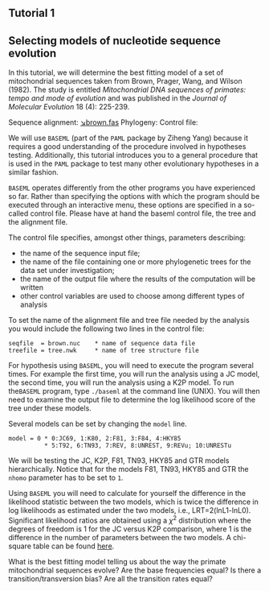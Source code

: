 ## Tutorial 1
## Selecting models of nucleotide sequence evolution

In this tutorial, we will determine the best fitting model of a set of mitochondrial sequences taken from Brown, Prager, Wang, and Wilson (1982). The study is entitled *Mitochondrial DNA sequences of primates: tempo and mode of evolution* and was published in the *Journal of Molecular Evolution* 18 (4): 225-239. 

Sequence alignment: [&#8600;brown.fas](/assets/lectures/brown.fas)
Phylogeny:
Control file: 

We will use `BASEML` (part of the `PAML` package by Ziheng Yang) because it requires a good understanding of the procedure involved in hypotheses testing. Additionally, this tutorial introduces you to a general procedure that is used in the `PAML` package to test many other evolutionary hypotheses in a similar fashion.

`BASEML` operates differently from the other programs you have experienced so far. Rather than specifying the options with which the program should be executed through an interactive menu, these options are specified in a so-called control file. Please have at hand the baseml control file, the tree and the alignment file.

The control file specifies, amongst other things, parameters describing:
* the name of the sequence input file;
* the name of the file containing one or more phylogenetic trees for the data set under investigation;
* the name of the output file where the results of the computation will be written
* other control variables are used to choose among different types of analysis

To set the name of the alignment file and tree file needed by the analysis you would include the following two lines in the control file:
```
seqfile  = brown.nuc    * name of sequence data file
treefile = tree.nwk     * name of tree structure file
```

For hypothesis using `BASEML`, you will need to execute the program several times. For example the first time, you will run the analysis using a JC model, the second time, you will run the analysis using a K2P model. To run the`BASEML` program, type `./baseml` at the command line (UNIX). You will then need to examine the output file to determine the log likelihood score of the tree under these models. 

Several models can be set by changing the `model` line.
```
model = 0 * 0:JC69, 1:K80, 2:F81, 3:F84, 4:HKY85
          * 5:T92, 6:TN93, 7:REV, 8:UNREST, 9:REVu; 10:UNRESTu
```
We will be testing the JC, K2P, F81, TN93, HKY85 and GTR models hierarchically. Notice that for the models F81, TN93, HKY85 and GTR the `nhomo` parameter has to be set to `1`.

Using `BASEML` you will need to calculate for yourself the difference in the likelihood statistic between the two models, which is twice the difference in log likelihoods as estimated under the two models, i.e., LRT=2(lnL1-lnL0). Significant likelihood ratios are obtained using a $\chi^2$ distribution where the degrees of freedom is 1 for the JC versus K2P comparison, where 1 is the difference in the number of parameters between the two models. A chi-square table can be found [here](https://people.smp.uq.edu.au/YoniNazarathy/stat_models_B_course_spring_07/distributions/chisqtab.pdf). 

What is the best fitting model telling us about the way the primate mitochondrial sequences evolve? Are the base frequencies equal? Is there a transition/transversion bias? Are all the transition rates equal?
